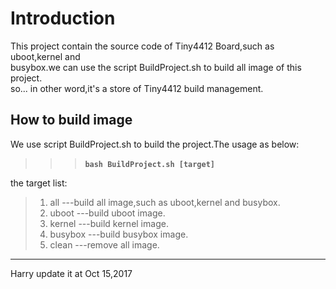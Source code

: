 # Introduction

This project contain the source code of Tiny4412 Board,such as uboot,kernel and  
busybox.we can use the script BuildProject.sh to build all image of this project.  
so... in other word,it's a store of Tiny4412 build management.

## How to build image
We use script BuildProject.sh to build the project.The usage as below:  
>>>**`bash BuildProject.sh [target]`**  
  
the target list:  
>1. all 		---build all image,such as uboot,kernel and busybox.  
>2. uboot 		---build uboot image.  
>3. kernel 	---build kernel image.  
>4. busybox 	---build busybox image.  
>5. clean 		---remove all image.  

---------------------------------------------------------------------------
Harry update it at Oct 15,2017
